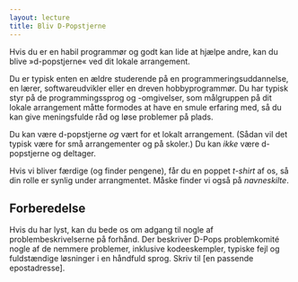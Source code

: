 ```yaml
---
layout: lecture
title: Bliv D-Popstjerne
---
```


Hvis du er en habil programmør og godt kan lide at hjælpe andre, kan du blive »d-popstjerne« ved dit lokale arrangement.

Du er typisk enten en ældre studerende på en programmeringsuddannelse, en lærer, softwareudvikler eller en dreven hobbyprogrammør.
Du har typisk styr på de programmingssprog og -omgivelser, som målgruppen på dit lokale arrangement måtte formodes at have en smule erfaring med, så du kan give meningsfulde råd og løse problemer på plads.

Du kan være d-popstjerne *og* vært for et lokalt arrangement. (Sådan vil det typisk være for små arrangementer og på skoler.)
Du kan *ikke* være d-popstjerne og deltager.

Hvis vi bliver færdige (og finder pengene), får du en poppet *t-shirt* af os, så din rolle er synlig under arrangmentet.
Måske finder vi også på *navneskilte*.

## Forberedelse

Hvis du har lyst, kan du bede os om adgang til nogle af problembeskrivelserne på forhånd.
Der beskriver D-Pops problemkomité nogle af de nemmere problemer, inklusive kodeeskempler, typiske fejl og fuldstændige løsninger i en håndfuld sprog.
Skriv til [en passende epostadresse].


